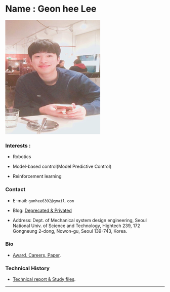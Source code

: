 
# Name : Geon hee Lee 

<img src="./images/profile2.png" width="300" height="360"  class="center">


### Interests : 
- Robotics

- Model-based control(Model Predictive Control)

- Reinforcement learning


### Contact
-  E-mail:   `gunhee6392@gmail.com`

-  Blog:     [Deprecated & Privated](https://blog.naver.com/rjsgml6392)

-  Address:  Dept. of Mechanical system design engineering, Seoul National Univ. of Science and Technology, Hightech 239, 172 Gongneung 2-dong, Nowon-gu, Seoul 139-743, Korea.


###  Bio

-  [Award, Careers, Paper](./profile.html).
 


 

###  Technical History

-  [Technical report & Study files](./technical_report.html).



---
